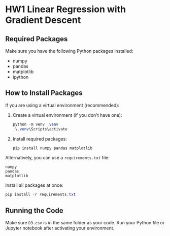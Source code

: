 # HW1 Linear Regression with Gradient Descent

## Required Packages

Make sure you have the following Python packages installed:
- numpy
- pandas
- matplotlib
- ipython

## How to Install Packages

If you are using a virtual environment (recommended):

1. Create a virtual environment (if you don't have one):
   ```powershell
   python -m venv .venv
   .\.venv\Scripts\activate
   ```
2. Install required packages:
   ```powershell
   pip install numpy pandas matplotlib
   ```

Alternatively, you can use a `requirements.txt` file:

```
numpy
pandas
matplotlib
```

Install all packages at once:
```powershell
pip install -r requirements.txt
```

## Running the Code

Make sure `D3.csv` is in the same folder as your code. Run your Python file or Jupyter notebook after activating your environment.

